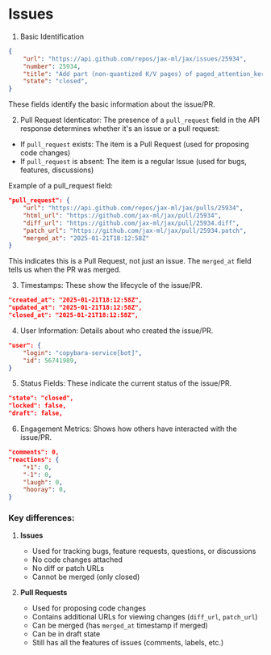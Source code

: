 # Issues
1. Basic Identification

```json
{
    "url": "https://api.github.com/repos/jax-ml/jax/issues/25934",
    "number": 25934,
    "title": "Add part (non-quantized K/V pages) of paged_attention_kernel tests back for TPU v6.",
    "state": "closed",
}
```
These fields identify the basic information about the issue/PR.

2. Pull Request Identicator:
The presence of a `pull_request` field in the API response determines whether it's an issue or a pull request:

- If `pull_request` exists: The item is a Pull Request (used for proposing code changes)
- If `pull_request` is absent: The item is a regular Issue (used for bugs, features, discussions)

Example of a pull_request field:
```json
"pull_request": {
    "url": "https://api.github.com/repos/jax-ml/jax/pulls/25934",
    "html_url": "https://github.com/jax-ml/jax/pull/25934",
    "diff_url": "https://github.com/jax-ml/jax/pull/25934.diff",
    "patch_url": "https://github.com/jax-ml/jax/pull/25934.patch",
    "merged_at": "2025-01-21T18:12:58Z"
}
```
This indicates this is a Pull Request, not just an issue. The `merged_at` field tells us when the PR was merged.

3. Timestamps:
These show the lifecycle of the issue/PR.

```json
"created_at": "2025-01-21T18:12:58Z",
"updated_at": "2025-01-21T18:12:58Z",
"closed_at": "2025-01-21T18:12:58Z",
```

4. User Information:
Details about who created the issue/PR.
```json
"user": {
    "login": "copybara-service[bot]",
    "id": 56741989,
}
```

5. Status Fields:
These indicate the current status of the issue/PR.
```json
"state": "closed",
"locked": false,
"draft": false,
```

6. Engagement Metrics:
Shows how others have interacted with the issue/PR.
```json
"comments": 0,
"reactions": {
    "+1": 0,
    "-1": 0,
    "laugh": 0,
    "hooray": 0,
}
```

### Key differences:
1. **Issues**
   - Used for tracking bugs, feature requests, questions, or discussions
   - No code changes attached
   - No diff or patch URLs
   - Cannot be merged (only closed)

2. **Pull Requests**
   - Used for proposing code changes
   - Contains additional URLs for viewing changes (`diff_url`, `patch_url`)
   - Can be merged (has `merged_at` timestamp if merged)
   - Can be in draft state
   - Still has all the features of issues (comments, labels, etc.)